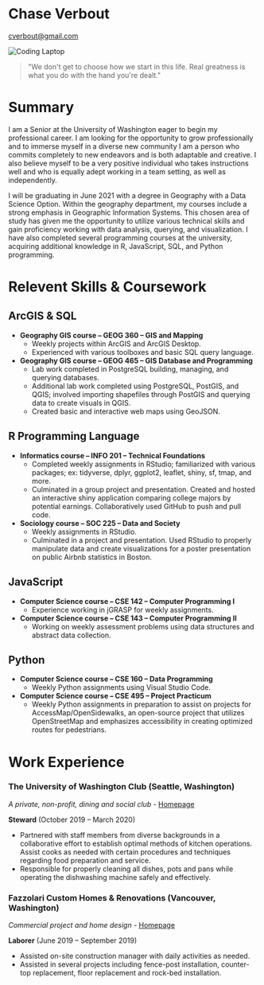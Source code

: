 # Chase Verbout
<cverbout@gmail.com>

![Coding Laptop](https://images.unsplash.com/photo-1498050108023-c5249f4df085?ixid=MXwxMjA3fDB8MHxwaG90by1wYWdlfHx8fGVufDB8fHw%3D&ixlib=rb-1.2.1&auto=format&fit=crop&w=1652&q=80)
> "We don't get to choose how we start in this life. Real greatness is what you do with the hand you're dealt."
# Summary

I am a Senior at the University of Washington eager to begin my professional career. I am looking for the opportunity to grow professionally and to immerse myself in a diverse new community I am a person who commits completely to new endeavors and is both adaptable and creative. I also believe myself to be a very positive individual who takes instructions well and who is equally adept working in a team setting, as well as independently.

I will be graduating in June 2021 with a degree in Geography with a Data Science Option. Within the geography department, my courses include a strong emphasis in Geographic Information Systems. This chosen area of study has given me the opportunity to utilize various technical skills and gain proficiency working with data analysis, querying, and visualization. I have also completed several programming courses at the university, acquiring additional knowledge in R, JavaScript, SQL, and Python programming.

# Relevent Skills & Coursework

## ArcGIS & SQL
- **Geography GIS course – GEOG 360 – GIS and Mapping**
  - Weekly projects within ArcGIS and ArcGIS Desktop.
  - Experienced with various toolboxes and basic SQL query language.
- **Geography GIS course – GEOG 465 – GIS Database and Programming**
  - Lab work completed in PostgreSQL building, managing, and querying databases.
  - Additional lab work completed using PostgreSQL, PostGIS, and QGIS; involved importing shapefiles through PostGIS and querying data to create visuals in QGIS.
  - Created basic and interactive web maps using GeoJSON.

## R Programming Language
- **Informatics course – INFO 201 – Technical Foundations**
  - Completed weekly assignments in RStudio; familiarized with various packages; ex: tidyverse, dplyr, ggplot2, leaflet, shiny, sf, tmap, and more.
  - Culminated in a group project and presentation. Created and hosted an interactive shiny application comparing college majors by potential earnings. Collaboratively used GitHub to push and pull code.
- **Sociology course – SOC 225 – Data and Society**
  - Weekly assignments in RStudio.
  - Culminated in a project and presentation. Used RStudio to properly manipulate data and create visualizations for a poster presentation on public Airbnb statistics in Boston.

## JavaScript
- **Computer Science course – CSE 142 – Computer Programming I**
  - Experience working in jGRASP for weekly assignments.
- **Computer Science course – CSE 143 – Computer Programming II**
  -	Working on weekly assessment problems using data structures and abstract data collection.

## Python
- **Computer Science course – CSE 160 – Data Programming**
  - Weekly Python assignments using Visual Studio Code.
- **Computer Science course – CSE 495 – Project Practicum**
  - Weekly Python assignments in preparation to assist on projects for AccessMap/OpenSidewalks, an open-source project that utilizes OpenStreetMap and emphasizes accessibility in creating optimized routes for pedestrians.

# Work Experience

### The University of Washington Club (Seattle, Washington)
*A private, non-profit, dining and social club* - [Homepage](https://sites.uw.edu/uwclub/)

**Steward** (October 2019 – March 2020)
- Partnered with staff members from diverse backgrounds in a collaborative effort to establish optimal methods of kitchen operations. Assist cooks as needed with certain procedures and techniques regarding food preparation and service.
- Responsible for properly cleaning all dishes, pots and pans while operating the dishwashing machine safely and effectively.

### Fazzolari Custom Homes & Renovations (Vancouver, Washington)
*Commercial project and home design* - [Homepage](https://fazzhomes.com/)

**Laborer** (June 2019 – September 2019)
- Assisted on-site construction manager with daily activities as needed.
- Assisted in several projects including fence-post installation, counter-top replacement, floor replacement and rock-bed installation.
